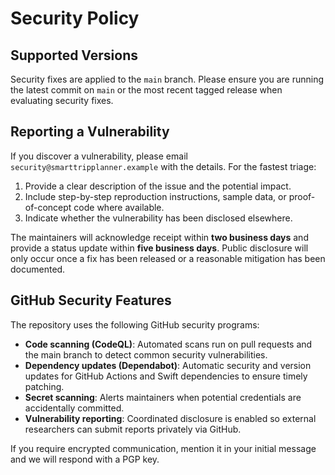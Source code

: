 # Security Policy

## Supported Versions

Security fixes are applied to the `main` branch. Please ensure you are running the latest commit on
`main` or the most recent tagged release when evaluating security fixes.

## Reporting a Vulnerability

If you discover a vulnerability, please email `security@smarttripplanner.example` with the details.
For the fastest triage:

1. Provide a clear description of the issue and the potential impact.
2. Include step-by-step reproduction instructions, sample data, or proof-of-concept code where
   available.
3. Indicate whether the vulnerability has been disclosed elsewhere.

The maintainers will acknowledge receipt within **two business days** and provide a status update
within **five business days**. Public disclosure will only occur once a fix has been released or a
reasonable mitigation has been documented.

## GitHub Security Features

The repository uses the following GitHub security programs:

- **Code scanning (CodeQL)**: Automated scans run on pull requests and the main branch to detect
  common security vulnerabilities.
- **Dependency updates (Dependabot)**: Automatic security and version updates for GitHub Actions and
  Swift dependencies to ensure timely patching.
- **Secret scanning**: Alerts maintainers when potential credentials are accidentally committed.
- **Vulnerability reporting**: Coordinated disclosure is enabled so external researchers can submit
  reports privately via GitHub.

If you require encrypted communication, mention it in your initial message and we will respond with a
PGP key.
